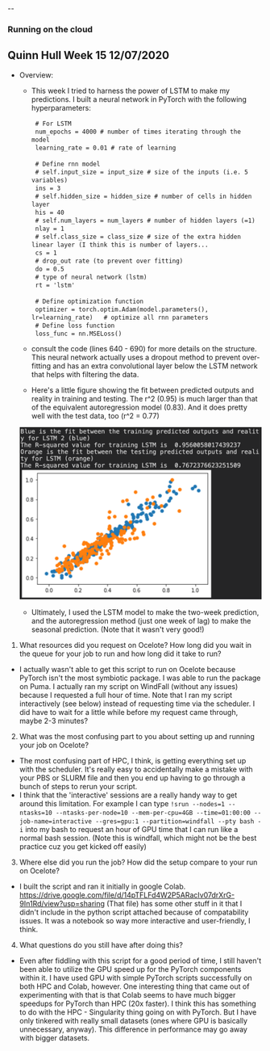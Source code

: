 --
### Running on the cloud
Quinn Hull
Week 15
12/07/2020
--

* Overview:
  * This week I tried to harness the power of LSTM to make my predictions. I built a neural network in PyTorch with the following hyperparameters:


         # For LSTM
         num_epochs = 4000 # number of times iterating through the model
         learning_rate = 0.01 # rate of learning

         # Define rnn model
         # self.input_size = input_size # size of the inputs (i.e. 5 variables)
         ins = 3
         # self.hidden_size = hidden_size # number of cells in hidden layer
         his = 40
         # self.num_layers = num_layers # number of hidden layers (=1)
         nlay = 1
         # self.class_size = class_size # size of the extra hidden linear layer (I think this is number of layers...
         cs = 1
         # drop_out rate (to prevent over fitting)
         do = 0.5
         # type of neural network (lstm)
         rt = 'lstm'

         # Define optimization function
         optimizer = torch.optim.Adam(model.parameters(), lr=learning_rate)   # optimize all rnn parameters
         # Define loss function
         loss_func = nn.MSELoss()


  * consult the code (lines  640 - 690) for more details on the structure. This neural network actually uses a dropout method to prevent over-fitting and has an extra convolutional layer below the LSTM network that helps with filtering the data.
  * Here's a little figure showing the fit between predicted outputs and reality in training and testing. The r^2 (0.95) is much larger than that of the equivalent autoregression model (0.83). And it does pretty well with the test data, too (r^2 = 0.77)

   ![](assets/Hull_HW15-b4653986.png)

   * Ultimately, I used the LSTM model to make the two-week prediction, and the autoregression method (just one week of lag) to make the seasonal prediction. (Note that it wasn't very good!)



1. What resources did you request on Ocelote? How long did you wait in the queue for your job to run and how long did it take to run?
  * I actually wasn't able to get this script to run on Ocelote because PyTorch isn't the most symbiotic package. I was able to run the package on Puma. I actually ran my script on WindFall (without any issues) because I requested a full hour of time. Note that I ran my script interactively (see below) instead of requesting time via the scheduler. I did have to wait for a little while before my request came through, maybe 2-3 minutes?

2. What was the most confusing part to you about setting up and running your job on Ocelote?
  * The most confusing part of HPC, I think, is getting everything set up with the scheduler. It's really easy to accidentally make a mistake with your PBS or SLURM file and then you end up having to go through a bunch of steps to rerun your script.
  * I think that the 'interactive' sessions are a really handy way to get around this limitation. For example I can type `!srun --nodes=1 --ntasks=10 --ntasks-per-node=10 --mem-per-cpu=4GB --time=01:00:00 --job-name=interactive --gres=gpu:1 --partition=windfall --pty bash -i` into my bash to request an hour of GPU time that I can run like a normal bash session. (Note this is windfall, which might not be the best practice cuz you get kicked off easily)

3. Where else did you run the job? How did the setup compare to your run on Ocelote?
  * I built the script and ran it initially in google Colab.  https://drive.google.com/file/d/14pTFLFd4W2P5ARacIv07drXrG-9In1Rd/view?usp=sharing (That file) has some other stuff in it that I didn't include in the python script attached because of compatability issues. It was a notebook so way more interactive and user-friendly, I think.

4. What questions do you still have after doing this?
  * Even after fiddling with this script for a good period of time, I still haven't been able to utilize the GPU speed up for the PyTorch components within it. I have used GPU with simple PyTorch scripts successfully on both HPC and Colab, however. One interesting thing that came out of experimenting with that is that Colab seems to have much bigger speedups for PyTorch than HPC (20x faster). I think this has something to do with the HPC - Singularity thing going on with PyTorch. But I have only tinkered with really small datasets (ones where GPU is basically unnecessary, anyway). This difference in performance may go away with bigger datasets.
